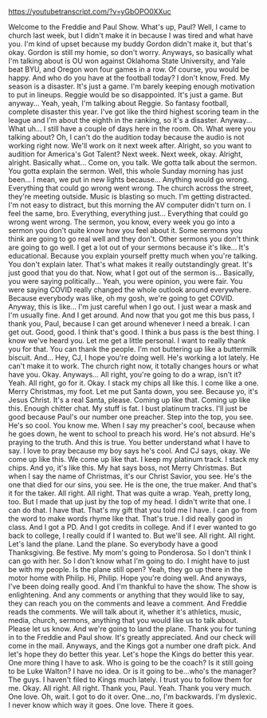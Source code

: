 https://youtubetranscript.com/?v=yGbOPO0XXuc

 Welcome to the Freddie and Paul Show. What's up, Paul? Well, I came to church last week, but I didn't make it in because I was tired and what have you. I'm kind of upset because my buddy Gordon didn't make it, but that's okay. Gordon is still my homie, so don't worry. Anyways, so basically what I'm talking about is OU won against Oklahoma State University, and Yale beat BYU, and Oregon won four games in a row. Of course, you would be happy. And who do you have at the football today? I don't know, Fred. My season is a disaster. It's just a game. I'm barely keeping enough motivation to put in lineups. Reggie would be so disappointed. It's just a game. But anyway... Yeah, yeah, I'm talking about Reggie. So fantasy football, complete disaster this year. I've got like the third highest scoring team in the league and I'm about the eighth in the ranking, so it's a disaster. Anyway... What uh... I still have a couple of days here in the room. Oh. What were you talking about? Oh, I can't do the audition today because the audio is not working right now. We'll work on it next week after. Alright, so you want to audition for America's Got Talent? Next week. Next week, okay. Alright, alright. Basically what... Come on, you talk. We gotta talk about the sermon. You gotta explain the sermon. Well, this whole Sunday morning has just been... I mean, we put in new lights because... Anything would go wrong. Everything that could go wrong went wrong. The church across the street, they're meeting outside. Music is blasting so much. I'm getting distracted. I'm not easy to distract, but this morning the AV computer didn't turn on. I feel the same, bro. Everything, everything just... Everything that could go wrong went wrong. The sermon, you know, every week you go into a sermon you don't quite know how you feel about it. Some sermons you think are going to go real well and they don't. Other sermons you don't think are going to go well. I get a lot out of your sermons because it's like... It's educational. Because you explain yourself pretty much when you're talking. You don't explain later. That's what makes it really outstandingly great. It's just good that you do that. Now, what I got out of the sermon is... Basically, you were saying politically... Yeah, you were opinion, you were fair. You were saying COVID really changed the whole outlook around everywhere. Because everybody was like, oh my gosh, we're going to get COVID. Anyway, this is like... I'm just careful when I go out. I just wear a mask and I'm usually fine. And I get around. And now that you got me this bus pass, I thank you, Paul, because I can get around whenever I need a break. I can get out. Good, good. I think that's good. I think a bus pass is the best thing. I know we've heard you. Let me get a little personal. I want to really thank you for that. You can thank the people. I'm not buttering up like a buttermilk biscuit. And... Hey, CJ, I hope you're doing well. He's working a lot lately. He can't make it to work. The church right now, it totally changes hours or what have you. Okay. Anyways... All right, you're going to do a wrap, isn't it? Yeah. All right, go for it. Okay. I stack my chips all like this. I come like a one. Merry Christmas, my foot. Let me put Santa down, you see. Because yo, it's Jesus Christ. It's a real Santa, please. Coming up like that. Coming up like this. Enough chitter chat. My stuff is fat. I bust platinum tracks. I'll just be good because Paul's our number one preacher. Step into the top, you see. He's so cool. You know me. When I say my preacher's cool, because when he goes down, he went to school to preach his word. He's not absurd. He's praying to the truth. And this is true. You better understand what I have to say. I love to pray because my boy says he's cool. And CJ says, okay. We come up like this. We come up like that. I keep my platinum track. I stack my chips. And yo, it's like this. My hat says boss, not Merry Christmas. But when I say the name of Christmas, it's our Christ Savior, you see. He's the one that died for our sins, you see. He is the one, the true maker. And that's it for the taker. All right. All right. That was quite a wrap. Yeah, pretty long, too. But I made that up just by the top of my head. I didn't write that one. I can do that. I have that. That's my gift that you told me I have. I can go from the word to make words rhyme like that. That's true. I did really good in class. And I got a PD. And I got credits in college. And if I ever wanted to go back to college, I really could if I wanted to. But we'll see. All right. All right. Let's land the plane. Land the plane. So everybody have a good Thanksgiving. Be festive. My mom's going to Ponderosa. So I don't think I can go with her. So I don't know what I'm going to do. I might have to just be with my people. Is the plane still open? Yeah, they go up there in the motor home with Philip. Hi, Philip. Hope you're doing well. And anyways, I've been doing really good. And I'm thankful to have the show. The show is enlightening. And any comments or anything that they would like to say, they can reach you on the comments and leave a comment. And Freddie reads the comments. We will talk about it, whether it's athletics, music, media, church, sermons, anything that you would like us to talk about. Please let us know. And we're going to land the plane. Thank you for tuning in to the Freddie and Paul show. It's greatly appreciated. And our check will come in the mail. Anyways, and the Kings got a number one draft pick. And let's hope they do better this year. Let's hope the Kings do better this year. One more thing I have to ask. Who is going to be the coach? Is it still going to be Luke Walton? I have no idea. Or is it going to be...who's the manager? The guys. I haven't filed to Kings much lately. I trust you to follow them for me. Okay. All right. All right. Thank you, Paul. Yeah. Thank you very much. One love. Oh, wait. I got to do it over. One...no, I'm backwards. I'm dyslexic. I never know which way it goes. One love. There it goes.